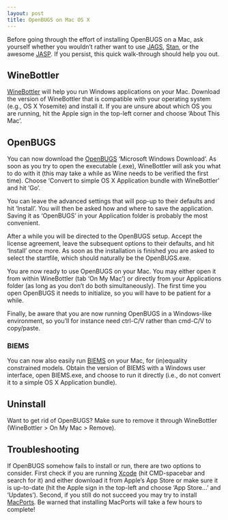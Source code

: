 ```yaml
---
layout: post
title: OpenBUGS on Mac OS X
---
```


Before going through the effort of installing OpenBUGS on a Mac, ask yourself whether you wouldn’t rather want to use [JAGS](http://mcmc-jags.sourceforge.net/), [Stan](http://mc-stan.org/), or the awesome [JASP](https://jasp-stats.org/). If you persist, this quick walk-through should help you out.

## WineBottler
[WineBottler](http://winebottler.kronenberg.org/) will help you run Windows applications on your Mac. Download the version of WineBottler that is compatible with your operating system (e.g., OS X Yosemite) and install it. If you are unsure about which OS you are running, hit the Apple sign in the top-left corner and choose ‘About This Mac’.

## OpenBUGS
You can now download the [OpenBUGS](http://openbugs.net/w/Downloads) ‘Microsoft Windows Download’. As soon as you try to open the executable (.exe), WineBottler will ask you what to do with it (this may take a while as Wine needs to be verified the first time). Choose ‘Convert to simple OS X Application bundle with WineBottler’ and hit ‘Go’.

You can leave the advanced settings that will pop-up to their defaults and hit ‘Install’. You will then be asked how and where to save the application. Saving it as ‘OpenBUGS’ in your Application folder is probably the most convenient.

After a while you will be directed to the OpenBUGS setup. Accept the license agreement, leave the subsequent options to their defaults, and hit ‘Install’ once more. As soon as the installation is finished you are asked to select the startfile, which should naturally be the OpenBUGS.exe.

You are now ready to use OpenBUGS on your Mac. You may either open it from within WineBottler (tab ‘On My Mac’) or directly from your Applications folder (as long as you don’t do both simultaneously). The first time you open OpenBUGS it needs to initialize, so you will have to be patient for a while.

Finally, be aware that you are now running OpenBUGS in a Windows-like environment, so you’ll for instance need ctrl-C/V rather than cmd-C/V to copy/paste.

### BIEMS
You can now also easily run [BIEMS](https://informativehypotheses.wordpress.com/software/biems/) on your Mac, for (in)equality constrained models. Obtain the version of BIEMS with a Windows user interface, open BIEMS.exe, and choose to run it directly (i.e., do not convert it to a simple OS X Application bundle).

## Uninstall
Want to get rid of OpenBUGS? Make sure to remove it through WineBottler (WineBottler > On My Mac > Remove).

## Troubleshooting
If OpenBUGS somehow fails to install or run, there are two options to consider. First check if you are running [Xcode](https://developer.apple.com/xcode/downloads/) (hit CMD-spacebar and search for it) and either download it from Apple’s App Store or make sure it is up-to-date (hit the Apple sign in the top-left and choose ‘App Store…’ and ‘Updates’). Second, if you still do not succeed you may try to install [MacPorts](https://www.macports.org/install.php). Be warned that installing MacPorts will take a few hours to complete!